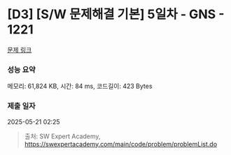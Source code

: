 # [D3] [S/W 문제해결 기본] 5일차 - GNS - 1221 

[문제 링크](https://swexpertacademy.com/main/code/problem/problemDetail.do?contestProbId=AV14jJh6ACYCFAYD) 

### 성능 요약

메모리: 61,824 KB, 시간: 84 ms, 코드길이: 423 Bytes

### 제출 일자

2025-05-21 02:25



> 출처: SW Expert Academy, https://swexpertacademy.com/main/code/problem/problemList.do